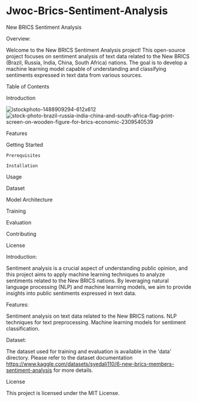 # Jwoc-Brics-Sentiment-Analysis

New BRICS Sentiment Analysis

Overview:


Welcome to the New BRICS Sentiment Analysis project! This open-source project focuses on sentiment analysis of text data related to the New BRICS (Brazil, Russia, India, China, South Africa) nations. The goal is to develop a machine learning model capable of understanding and classifying sentiments expressed in text data from various sources.

Table of Contents

Introduction

![istockphoto-1488909294-612x612](https://github.com/Yuvika-14/Jwoc-Brics-Sentiment-Analysis/assets/147125433/0eb58a8c-74b9-40f5-bb74-eb73c7a271f6)
![stock-photo-brazil-russia-india-china-and-south-africa-flag-print-screen-on-wooden-figure-for-brics-economic-2309540539](https://github.com/Yuvika-14/Jwoc-Brics-Sentiment-Analysis/assets/147125433/70b5068e-08fa-4972-8113-808091027e38)



Features

Getting Started

    Prerequisites
    
    Installation
    
Usage

Dataset

Model Architecture

Training

Evaluation

Contributing

License


Introduction:

Sentiment analysis is a crucial aspect of understanding public opinion, and this project aims to apply machine learning techniques to analyze sentiments related to the New BRICS nations. By leveraging natural language processing (NLP) and machine learning models, we aim to provide insights into public sentiments expressed in text data.

Features:

Sentiment analysis on text data related to the New BRICS nations.
NLP techniques for text preprocessing.
Machine learning models for sentiment classification.

Dataset:

The dataset used for training and evaluation is available in the 'data' directory. Please refer to the dataset documentation  https://www.kaggle.com/datasets/syedali110/6-new-brics-members-sentiment-analysis for more details.

License

This project is licensed under the MIT License.



